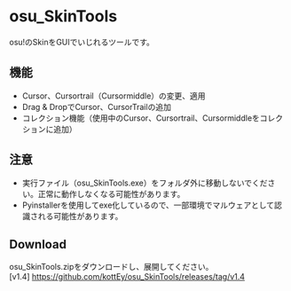 # osu_SkinTools

osu!のSkinをGUIでいじれるツールです。

## 機能
- Cursor、Cursortrail（Cursormiddle）の変更、適用
- Drag & DropでCursor、CursorTrailの追加
- コレクション機能（使用中のCursor、Cursortrail、Cursormiddleをコレクションに追加）
  
## 注意
- 実行ファイル（osu_SkinTools.exe）をフォルダ外に移動しないでください。正常に動作しなくなる可能性があります。
- Pyinstallerを使用してexe化しているので、一部環境でマルウェアとして認識される可能性があります。
    
## Download
osu_SkinTools.zipをダウンロードし、展開してください。  
[v1.4] https://github.com/kottEy/osu_SkinTools/releases/tag/v1.4
